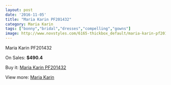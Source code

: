 ```yaml
---
layout: post
date: '2016-11-05'
title: "Maria Karin PF201432"
category: Maria Karin
tags: ["bonny","bridal","dresses","compelling","gowns"]
image: http://www.novstyles.com/6165-thickbox_default/maria-karin-pf201432.jpg
---
```

Maria Karin PF201432

On Sales: **$490.4**
<a href="https://www.novstyles.com/en/maria-karin/3996-maria-karin-pf201432.html"><amp-img layout="responsive" width="600" height="600" src="//www.novstyles.com/6165-thickbox_default/maria-karin-pf201432.jpg" alt="Maria Karin PF201432 0" /></a>

Buy it: [Maria Karin PF201432](https://www.novstyles.com/en/maria-karin/3996-maria-karin-pf201432.html "Maria Karin PF201432")

View more: [Maria Karin](https://www.novstyles.com/en/22-maria-karin "Maria Karin")